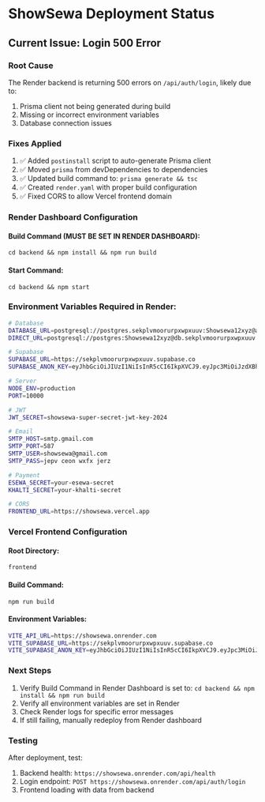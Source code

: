 # ShowSewa Deployment Status

## Current Issue: Login 500 Error

### Root Cause
The Render backend is returning 500 errors on `/api/auth/login`, likely due to:
1. Prisma client not being generated during build
2. Missing or incorrect environment variables
3. Database connection issues

### Fixes Applied
1. ✅ Added `postinstall` script to auto-generate Prisma client
2. ✅ Moved `prisma` from devDependencies to dependencies
3. ✅ Updated build command to: `prisma generate && tsc`
4. ✅ Created `render.yaml` with proper build configuration
5. ✅ Fixed CORS to allow Vercel frontend domain

### Render Dashboard Configuration

#### Build Command (MUST BE SET IN RENDER DASHBOARD):
```
cd backend && npm install && npm run build
```

#### Start Command:
```
cd backend && npm start
```

### Environment Variables Required in Render:

```bash
# Database
DATABASE_URL=postgresql://postgres.sekplvmoorurpxwpxuuv:Showsewa12xyz@aws-1-us-east-2.pooler.supabase.com:5432/postgres
DIRECT_URL=postgresql://postgres:Showsewa12xyz@db.sekplvmoorurpxwpxuuv.supabase.co:5432/postgres

# Supabase
SUPABASE_URL=https://sekplvmoorurpxwpxuuv.supabase.co
SUPABASE_ANON_KEY=eyJhbGciOiJIUzI1NiIsInR5cCI6IkpXVCJ9.eyJpc3MiOiJzdXBhYmFzZSIsInJlZiI6InNla3Bsdm1vb3J1cnB4d3B4dXV2Iiwicm9sZSI6ImFub24iLCJpYXQiOjE3NjA2ODAwMDgsImV4cCI6MjA3NjI1NjAwOH0.DZktFf0G6xzQJbbU1-PGmkAGVaMPWp__WeX2x-m-FpI

# Server
NODE_ENV=production
PORT=10000

# JWT
JWT_SECRET=showsewa-super-secret-jwt-key-2024

# Email
SMTP_HOST=smtp.gmail.com
SMTP_PORT=587
SMTP_USER=showsewa@gmail.com
SMTP_PASS=jepv ceon wxfx jerz

# Payment
ESEWA_SECRET=your-esewa-secret
KHALTI_SECRET=your-khalti-secret

# CORS
FRONTEND_URL=https://showsewa.vercel.app
```

### Vercel Frontend Configuration

#### Root Directory:
```
frontend
```

#### Build Command:
```
npm run build
```

#### Environment Variables:
```bash
VITE_API_URL=https://showsewa.onrender.com
VITE_SUPABASE_URL=https://sekplvmoorurpxwpxuuv.supabase.co
VITE_SUPABASE_ANON_KEY=eyJhbGciOiJIUzI1NiIsInR5cCI6IkpXVCJ9.eyJpc3MiOiJzdXBhYmFzZSIsInJlZiI6InNla3Bsdm1vb3J1cnB4dXV2Iiwicm9sZSI6ImFub24iLCJpYXQiOjE3NjA2ODAwMDgsImV4cCI6MjA3NjI1NjAwOH0.DZktFf0G6xzQJbbU1-PGmkAGVaMPWp__WeX2x-m-FpI
```

### Next Steps
1. Verify Build Command in Render Dashboard is set to: `cd backend && npm install && npm run build`
2. Verify all environment variables are set in Render
3. Check Render logs for specific error messages
4. If still failing, manually redeploy from Render dashboard

### Testing
After deployment, test:
1. Backend health: `https://showsewa.onrender.com/api/health`
2. Login endpoint: `POST https://showsewa.onrender.com/api/auth/login`
3. Frontend loading with data from backend

